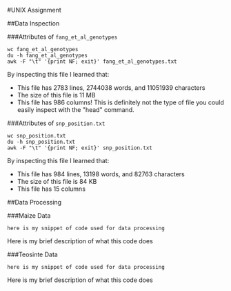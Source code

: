 #UNIX Assignment

##Data Inspection

###Attributes of `fang_et_al_genotypes`

```
wc fang_et_al_genotypes
du -h fang_et_al_genotypes
awk -F "\t" '{print NF; exit}' fang_et_al_genotypes.txt 
```

By inspecting this file I learned that:

* This file has 2783 lines, 2744038 words, and 11051939 characters
* The size of this file is 11 MB
* This file has 986 columns! This is definitely not the type of file you could easily inspect with the "head" command.


###Attributes of `snp_position.txt`

```
wc snp_position.txt
du -h snp_position.txt
awk -F "\t" '{print NF; exit}' snp_position.txt 
```

By inspecting this file I learned that:

* This file has 984 lines, 13198 words, and 82763 characters
* The size of this file is 84 KB
* This file has 15 columns


##Data Processing

###Maize Data

```
here is my snippet of code used for data processing
```

Here is my brief description of what this code does


###Teosinte Data

```
here is my snippet of code used for data processing
```

Here is my brief description of what this code does
